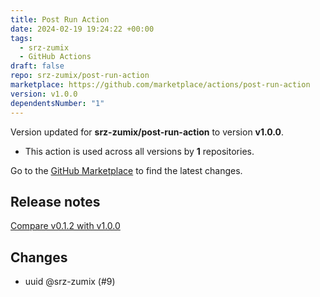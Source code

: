 ```yaml
---
title: Post Run Action
date: 2024-02-19 19:24:22 +00:00
tags:
  - srz-zumix
  - GitHub Actions
draft: false
repo: srz-zumix/post-run-action
marketplace: https://github.com/marketplace/actions/post-run-action
version: v1.0.0
dependentsNumber: "1"
---
```



Version updated for **srz-zumix/post-run-action** to version **v1.0.0**.
- This action is used across all versions by **1** repositories.

Go to the [GitHub Marketplace](https://github.com/marketplace/actions/post-run-action) to find the latest changes.

## Release notes

[Compare v0.1.2 with v1.0.0](https://github.com/srz-zumix/setup-service-jenkins/compare/v0.1.2...v1.0.0)
## Changes
- uuid @srz-zumix (#9)

